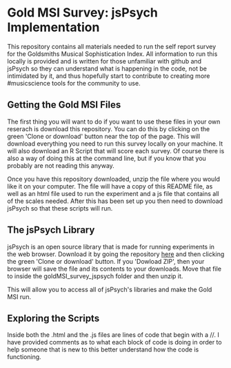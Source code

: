 # Gold MSI Survey: jsPsych Implementation

This repository contains all materials needed to run the self report survey for the Goldsmiths Musical Sophistication Index.
All information to run this locally is provided and is written for those unfamiliar with github and jsPsych so they can understand what is happening in the code, not be intimidated by it, and thus hopefully start to contribute to creating more #musicscience tools for the community to use.

## Getting the Gold MSI Files 

The first thing you will want to do if you want to use these files in your own reserach is download this repository.
You can do this by clicking on the green 'Clone or download' button near the top of the page.
This will download everything you need to run this survey locally on your machine.
It will also download an R Script that will score each survey. 
Of course there is also a way of doing this at the command line, but if you know that you probably are not reading this anyway.

Once you have this repository downloaded, unzip the file where you would like it on your computer.
The file will have a copy of this README file, as well as an html file used to run the experiment and a js file that contains all of the scales needed.
After this has been set up you then need to download jsPsych so that these scripts will run.
 
## The jsPsych Library

jsPsych is an open source library that is made for running experiments in the web browser.
Download it by going the repository [here](https://github.com/jspsych/jsPsych) and then clicking the green 'Clone or download' button.
If you 'Dowload ZIP', then your browser will save the file and its contents to your downloads. 
Move that file to inside the goldMSI_survey_jspsych folder and then unzip it.

This will allow you to access all of jsPsych's libraries and make the Gold MSI run.

## Exploring the Scripts

Inside both the .html and the .js files are lines of code that begin with a //.
I have provided comments as to what each block of code is doing in order to help 
someone that is new to this better understand how the code is functioning. 
 
